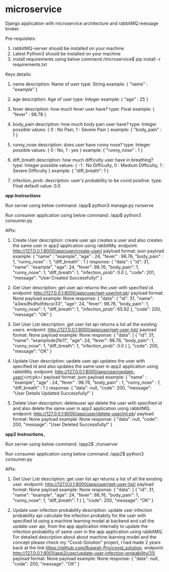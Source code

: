 # microservice
Django application with microservice architecture and rabbitMQ message broker.


Pre-requisites:
1) rabbitMQ-server should be installed on your machine
2) Latest Python3 should be installed on your machine
3) install requirements using below command
    /microservice$ pip install -r requirements.txt


Keys details:

1) name 
    description: Name of user
    type: String
    example:
            {
                "name" : "example"
            } 

2) age
    description: Age of user
    type: Integer
    example:
            {
                "age" : 25
            }

3) fever
    description: how much fever user have?
    type: Float
    example:
            {
                "fever" : 98.78
            }

4) body_pain
    description: how much body pain user have?
    type: Integer
    possible values: 
                    {
                        0 : No Pain,
                        1 : Severe Pain
                    }
    example:
            {
                "body_pain" : 1
            }

5) runny_nose
    description: does user have runny nose?
    type: Integer
    possible values:
                    {
                        0 : No,
                        1 : yes
                    }
    example:
            {
                "runny_nose" : 1
            }

6) diff_breath
    description: how much difficulty user have in breathing?
    type: Integer
    possible values:
                    {
                        -1 : No Difficulty,
                        0 : Medium Difficulty,
                        1 : Severe Difficulty
                    }
    example:
            {
                "diff_breath": 1
            }

7) infection_prob:
    description: user's probability to be covid positive.
    type: Float
    default value: 0.0



_________app Instructions_________

Run server using below command:
    /app$ python3 manage.py runserve

Run consumer application using below command:
    /app$ python3 consumer.py

APIs:

1) Create User
    description: create user api creates a user and also creates the same user in app2 application using rabbitMq.
    endpoint: http://127.0.0.1:8000/app/user/create-user/
    payload format: json
    payload example: 
                    {
                        "name" : "example",
                        "age" : 24,
                        "fever" : 98.76,
                        "body_pain" : 1,
                        "runny_nose" : 1,
                        "diff_breath" : 1
                    }
    response:
            {
                "data": {
                    "id": 31,
                    "name": "example",
                    "age": 24,
                    "fever": 98.76,
                    "body_pain": 1,
                    "runny_nose": 1,
                    "diff_breath": 1,
                    "infection_prob": 0.0
                },
                "code": 201,
                "message": "User Created Successfully!"
            }

2) Get User
    description: get user api returns the user with specified id.
    endpoint: http://127.0.0.1:8000/app/user/get-user/<int:pk>/
    payload format: None
    payload example: None
    response:
            {
                "data": {
                    "id": 31,
                    "name": "a3wsdfsdfsdfdscsr33",
                    "age": 24,
                    "fever": 98.76,
                    "body_pain": 1,
                    "runny_nose": 1,
                    "diff_breath": 1,
                    "infection_prob": 65.92
                },
                "code": 200,
                "message": "OK"
            }

3) Get User List
    description: get user list api returns a list all the existing users.
    endpoint: http://127.0.0.1:8000/app/user/get-user-list/
    payload format: None
    payload example: None
    response:
            {
                "data": [
                    {
                        "id": 31,
                        "name": "examplsde2fe11",
                        "age": 24,
                        "fever": 98.76,
                        "body_pain": 1,
                        "runny_nose": 1,
                        "diff_breath": 1,
                        "infection_prob": 0.0
                    }
                ],
                "code": 200,
                "message": "OK"
            }

4) Update User
    description: update user api updates the user with specified id and also updates the same user in app2 application using rabbitMq.
    endpoint: http://127.0.0.1:8000/app/user/update-user/<int;pk>/
    payload format: json
    payload example: 
                    {
                        "name" : "example",
                        "age" : 24,
                        "fever" : 98.76,
                        "body_pain" : 1,
                        "runny_nose" : 1,
                        "diff_breath" : 1
                    }
    response:
            {
                "data": null,
                "code": 200,
                "message": "User Details Updated Successfully!"
            }

5) Delete User
    description: deleteuser api delete the user with specified id and also delete the same user in app2 application using rabbitMQ.
    endpoint: http://127.0.0.1:8000/app/user/delete-user/<int:pk>/
    payload format: None
    payload example: None
    response:
            {
                "data": null,
                "code": 200,
                "message": "User Deleted Successfully!"
            }


________app2 Instructions_________

Run server using below command:
    /app2$ ./runserver

Run consumer application using below command:
    /app2$ python3 consumer.py

APIs:

1) Get User List
    description: get user list api returns a list of all the existing user.
    endpoint: http://127.0.0.1:8000/app/user/get-user-list/
    payload format: None
    payload example: None
    response:
            {
                "data": [
                    {
                        "id": 31,
                        "name": "example",
                        "age": 24,
                        "fever": 98.76,
                        "body_pain": 1,
                        "runny_nose": 1,
                        "diff_breath": 1
                    }
                ],
                "code": 200,
                "message": "OK"
            }

2) Update user infection probability
    description: update user infection probability api calculate the infection probabity for the user with specified id using a machine learning model at backend and call the update user api, from the app application internally to update the infection probability of same user in the app application using rabbitMQ. For detailed description about about machine learning model and the concept please check my "Covid-Solution" project, I had made 2 years back at the link https://github.com/Rupesh-Pro/covid_solution.
    endpoint: http://127.0.0.1:8001/app2/user/update-user-infection-probability/31/
    payload format: None
    payload example: None
    response:
            {
                "data": null,
                "code": 200,
                "message": "OK"
            }